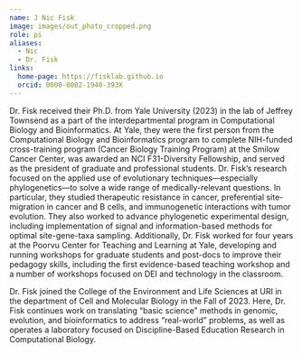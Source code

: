 ```yaml
---
name: J Nic Fisk
image: images/out_photo_cropped.png
role: pi
aliases:
  - Nic
  - Dr. Fisk
links:
  home-page: https://fisklab.github.io
  orcid: 0000-0002-1940-393X
---
```


Dr. Fisk received their Ph.D. from Yale University (2023) in the lab of Jeffrey Townsend as a part of the interdepartmental program in Computational Biology and Bioinformatics. At Yale, they were the first person from the Computational Biology and Bioinformatics program to complete NIH-funded cross-training program (Cancer Biology Training Program) at the Smilow Cancer Center, was awarded an NCI F31-Diversity Fellowship, and served as the president of graduate and professional students. Dr. Fisk’s research focused on the applied use of evolutionary techniques—especially phylogenetics—to solve a wide range of medically-relevant questions. In particular, they studied therapeutic resistance in cancer, preferential site-migration in cancer and B cells, and immunogenetic interactions with tumor evolution. They also worked to advance phylogenetic experimental design, including implementation of signal and information-based methods for optimal site-gene-taxa sampling. Additionally, Dr. Fisk worked for four years at the Poorvu Center for Teaching and Learning at Yale, developing and running workshops for graduate students and post-docs to improve their pedagogy skills, including the first evidence-based teaching workshop and a number of workshops focused on DEI and technology in the classroom.


Dr. Fisk joined the College of the Environment and Life Sciences at URI in the department of Cell and Molecular Biology in the Fall of 2023. Here, Dr. Fisk continues work on translating “basic science” methods in genomic, evolution, and bioinformatics to address “real-world” problems, as well as operates a laboratory focused on Discipline-Based Education Research in Computational Biology.
